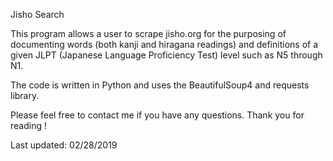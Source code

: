 Jisho Search


This program allows a user to scrape jisho.org for the purposing of documenting words (both kanji and hiragana readings) and definitions of a given JLPT (Japanese Language Proficiency Test) level such as N5 through N1.

The code is written in Python and uses the BeautifulSoup4 and requests library.

Please feel free to contact me if you have any questions. Thank you for reading !

Last updated: 02/28/2019